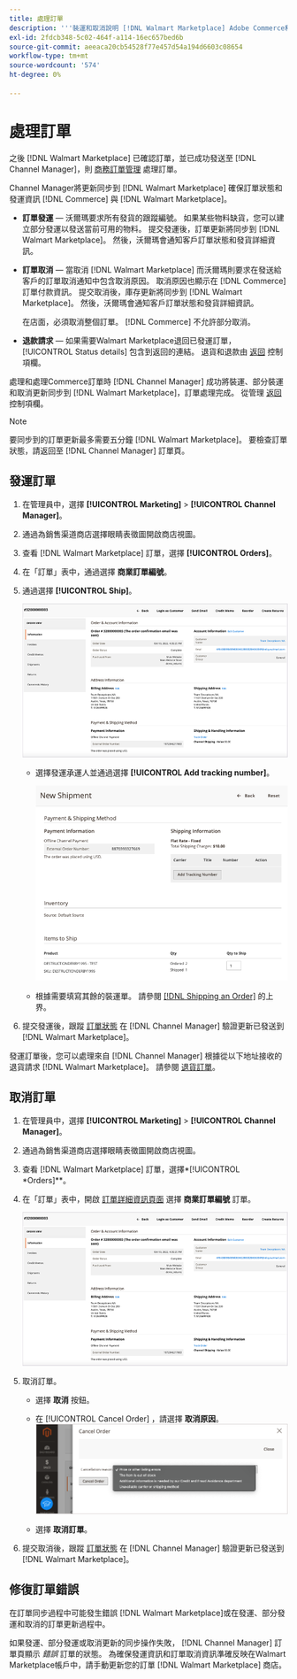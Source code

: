 ```yaml
---
title: 處理訂單
description: '''裝運和取消說明 [!DNL Walmart Marketplace] Adobe Commerce和Magento Open Source的命令。'
exl-id: 2fdcb348-5c02-464f-a114-16ec657bed6b
source-git-commit: aeeaca20cb54528f77e457d54a194d6603c08654
workflow-type: tm+mt
source-wordcount: '574'
ht-degree: 0%

---
```


# 處理訂單

之後 [!DNL Walmart Marketplace] 已確認訂單，並已成功發送至 [!DNL Channel Manager]，則 [商務訂單管理](https://docs.magento.com/user-guide/sales/orders-workspace.html) 處理訂單。

Channel Manager將更新同步到 [!DNL Walmart Marketplace] 確保訂單狀態和發運資訊 [!DNL Commerce] 與 [!DNL Walmart Marketplace]。

* **訂單發運** — 沃爾瑪要求所有發貨的跟蹤編號。 如果某些物料缺貨，您可以建立部分發運以發送當前可用的物料。 提交發運後，訂單更新將同步到 [!DNL Walmart Marketplace]。 然後，沃爾瑪會通知客戶訂單狀態和發貨詳細資訊。

* **訂單取消** — 當取消 [!DNL Walmart Marketplace] 而沃爾瑪則要求在發送給客戶的訂單取消通知中包含取消原因。 取消原因也顯示在 [!DNL Commerce] 訂單付款資訊。 提交取消後，庫存更新將同步到 [!DNL Walmart Marketplace]。 然後，沃爾瑪會通知客戶訂單狀態和發貨詳細資訊。

   在店面，必須取消整個訂單。 [!DNL Commerce] 不允許部分取消。

* **退款請求** — 如果需要Walmart Marketplace退回已發運訂單， [!UICONTROL Status details] 包含到返回的連結。 退貨和退款由 [返回](return-refund-orders.md) 控制項欄。

處理和處理Commerce訂單時 [!DNL Channel Manager] 成功將裝運、部分裝運和取消更新同步到 [!DNL Walmart Marketplace]，訂單處理完成。 從管理 [返回](return-refund-orders.md) 控制項欄。

>[!NOTE]
>
> 要同步到的訂單更新最多需要五分鐘 [!DNL Walmart Marketplace]。 要檢查訂單狀態，請返回至 [!DNL Channel Manager] 訂單頁。

## 發運訂單

1. 在管理員中，選擇 **[!UICONTROL Marketing]** > **[!UICONTROL Channel Manager]**。

1. 通過為銷售渠道商店選擇眼睛表徵圖開啟商店視圖。

1. 查看 [!DNL Walmart Marketplace] 訂單，選擇 **[!UICONTROL Orders]**。

1. 在「訂單」表中，通過選擇 **商業訂單編號**。

1. 通過選擇 **[!UICONTROL Ship]**。

   ![Oracle Commerce Order Detail視圖 [!DNL Walmart Marketplace] 訂單](assets/order-detail-with-external-order-id.png)

   * 選擇發運承運人並通過選擇 **[!UICONTROL Add tracking number]**。

      ![Oracle Commerce Order Detail視圖 [!DNL Walmart Marketplace] 訂單](assets/order-shipment-add-tracking-number.png)


   * 根據需要填寫其餘的裝運單。 請參閱 [[!DNL Shipping an Order]](https://docs.magento.com/user-guide/sales/order-ship.html) 的上界。

1. 提交發運後，跟蹤 [訂單狀態](manage-orders.md#about-order-status) 在 [!DNL Channel Manager] 驗證更新已發送到 [!DNL Walmart Marketplace]。

發運訂單後，您可以處理來自 [!DNL Channel Manager] 根據從以下地址接收的退貨請求 [!DNL Walmart Marketplace]。 請參閱 [退貨訂單](return-refund-orders.md)。

## 取消訂單

1. 在管理員中，選擇 **[!UICONTROL Marketing]** > **[!UICONTROL Channel Manager]**。

1. 通過為銷售渠道商店選擇眼睛表徵圖開啟商店視圖。

1. 查看 [!DNL Walmart Marketplace] 訂單，選擇*[!UICONTROL *Orders]**。

1. 在「訂單」表中，開啟 [訂單詳細資訊頁面](manage-orders.md#view-order-detail) 選擇 **商業訂單編號** 訂單。

   ![Oracle Commerce Order Detail視圖[!DNL Walmart Marketplace]訂單](assets/order-detail-with-external-order-id.png)

1. 取消訂單。

   * 選擇 **取消** 按鈕。

   * 在 [!UICONTROL Cancel Order] ，請選擇 **取消原因**。
   ![Oracle Commerce Order Detail視圖 [!DNL Walmart Marketplace] 訂單](assets/cancel-order-reason-selector.png)

   * 選擇 **取消訂單**。


1. 提交取消後，跟蹤 [訂單狀態](manage-orders.md#about-order-status) 在 [!DNL Channel Manager] 驗證更新已發送到 [!DNL Walmart Marketplace]。

## 修復訂單錯誤

在訂單同步過程中可能發生錯誤 [!DNL Walmart Marketplace]或在發運、部分發運和取消的訂單更新過程中。

如果發運、部分發運或取消更新的同步操作失敗， [!DNL Channel Manager] 訂單頁顯示 _錯誤_ 訂單的狀態。 為確保發運資訊和訂單取消資訊準確反映在Walmart Marketplace帳戶中，請手動更新您的訂單 [!DNL Walmart Marketplace] 商店。


